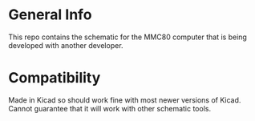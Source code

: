 # General Info
This repo contains the schematic for the MMC80 computer that is being developed with another developer. 

# Compatibility
Made in Kicad so should work fine with most newer versions of Kicad. Cannot guarantee that it will work with other schematic tools.
